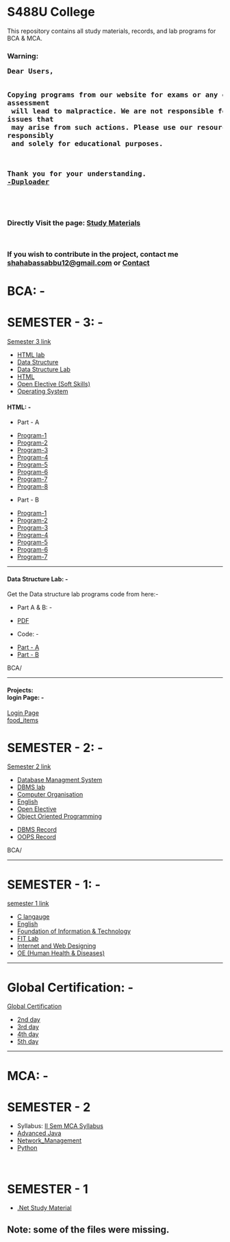 <h1>S488U College</h1>

<p>This repository contains all study materials, records, and lab programs for BCA & MCA.</p>

<h3>
Warning: 
<pre>
Dear Users,

 Copying programs from our website for exams or any other form of assessment<br> will lead to malpractice. We are not responsible for any issues that<br> may arise from such actions. Please use our resources responsibly<br> and solely for educational purposes.

Thank you for your understanding.
<span><a target="_blank" href="https://duploader.tech">-Duploader</a></span>
</pre>
<h3>
<br>
<p>Directly Visit the page: <a target="_blank" href="https://s488u.github.io/college/">Study Materials</a></p>
<br>
<p>If you wish to contribute in the project, contact me <a href="mailto:shahabassabbu12@gmail.com">shahabassabbu12@gmail.com</a> or <a target="_blank" href="https://duploader.tech/contact/">Contact</a></p>

<h1>BCA: -</h1>
<h1>SEMESTER - 3: -</h1>
<a href="https://github.com/S488U/college/tree/main/BCA/SEMESTER_3">Semester 3 link</a>
<ul>
    <li><a target="_blank"  href="https://github.com/S488U/college/tree/main/BCA/SEMESTER_3/HTML_LAB">HTML lab</a></li>
    <li><a target="_blank"  href="https://github.com/S488U/college/tree/main/BCA/SEMESTER_3/DATA_STRUCTURE">Data Structure</a></li>
    <li><a target="_blank"  href="https://github.com/S488U/college/tree/main/BCA/SEMESTER_3/DATA_STRUCTURE_LAB">Data Structure Lab</a></li>
    <li><a target="_blank"  href="https://github.com/S488U/college/tree/main/BCA/SEMESTER_3/HTML">HTML</a></li>
    <li><a target="_blank"  href="https://github.com/S488U/college/tree/main/BCA/SEMESTER_3/OPEN_ELECTIVE">Open Elective (Soft Skills)</a></li>
    <li><a  target="_blank" href="https://github.com/S488U/college/tree/main/BCA/SEMESTER_3/OPERATIVE_SYSTEM">Operating System</a></li>
</ul>

<h4>HTML: -</h4>
<ul>
    <li><p>Part - A</p></li>
    <li><a target="_blank"  href="https://s488u.github.io/college/BCA/SEMESTER_3/HTML_LAB/Part_A/Program-1/index.html">Program-1</a></li>
    <li><a target="_blank"  href="https://s488u.github.io/college/BCA/SEMESTER_3/HTML_LAB/Part_A/Program-2/frameset.html">Program-2</a></li>
    <li><a target="_blank"  href="https://s488u.github.io/college/BCA/SEMESTER_3/HTML_LAB/Part_A/Program-3/Admission_form.html">Program-3</a></li>
    <li><a  target="_blank" href="https://s488u.github.io/college/BCA/SEMESTER_3/HTML_LAB/Part_A/Program-4/index.html">Program-4</a></li>
    <li><a target="_blank"  href="https://s488u.github.io/college/BCA/SEMESTER_3/HTML_LAB/Part_A/Program-5/index.html">Program-5</a></li>
    <li><a target="_blank"  href="https://s488u.github.io/college/BCA/SEMESTER_3/HTML_LAB/Part_A/Program-6/index.html">Program-6</a></li>
    <li><a target="_blank"  href="https://s488u.github.io/college/BCA/SEMESTER_3/HTML_LAB/Part_A/Program-7/index.html">Program-7</a></li>
    <li><a target="_blank"  href="https://s488u.github.io/college/BCA/SEMESTER_3/HTML_LAB/Part_A/Program-8/index.html">Program-8</a></li>
</ul>
<ul>
    <li><p>Part - B</p></li>
    <li><a target="_blank"  href="https://s488u.github.io/college/BCA/SEMESTER_3/HTML_LAB/Part_B/Program-1/fibonacci.html">Program-1</a></li>
    <li><a target="_blank"  href="https://s488u.github.io/college/BCA/SEMESTER_3/HTML_LAB/Part_B/Program-2/square_of_the_number.html">Program-2</a></li>
    <li><a target="_blank"  href="https://s488u.github.io/college/BCA/SEMESTER_3/HTML_LAB/Part_B/Program-3/Reverse.html">Program-3</a></li>
    <li><a target="_blank"  href="https://s488u.github.io/college/BCA/SEMESTER_3/HTML_LAB/Part_B/Program-4/calculator.html">Program-4</a></li>
    <li><a target="_blank"  href="https://s488u.github.io/college/BCA/SEMESTER_3/HTML_LAB/Part_B/Program-5/Mouse_pointer.html">Program-5</a></li>
    <li><a target="_blank"  href="https://s488u.github.io/college/BCA/SEMESTER_3/HTML_LAB/Part_B/Program-6/Animate_box.html">Program-6</a></li>
    <li><a target="_blank"  href="https://s488u.github.io/college/BCA/SEMESTER_3/HTML_LAB/Part_B/Program-7/Hotel_menu.html">Program-7</a></li>
</ul>

<hr>
<h4>Data Structure Lab: -</h4>
<p>Get the Data structure lab programs code from here:-</p>
<ul>
    <li><p>Part A & B: -</p></li>
    <li><a target="_blank"  href="https://github.com/S488U/college/tree/main/BCA/SEMESTER_3/DATA_STRUCTURE_LAB/DS%20Progarms%20Part%20A%20%26%20B.pdf">PDF</a></li>
    <li><p>Code: -</p></li>
    <li><a target="_blank"  href="https://github.com/S488U/college/tree/main/BCA/SEMESTER_3/DATA_STRUCTURE_LAB/Part-A">Part - A</a></li>
    <li><a target="_blank"  href="https://github.com/S488U/college/tree/main/BCA/SEMESTER_3/DATA_STRUCTURE_LAB/Part-B">Part - B</a></li>
</ul>BCA/

<hr>
<h4>Projects: <br> login Page: -</h4>
<a target="_blank"  href="https://s488u.github.io/college/BCA/SEMESTER_3/login/index.html">Login Page</a>
<br>
<a  target="_blank" href="https://s488u.github.io/college/BCA/SEMESTER_3/HTML_LAB/food_items/food_items.html">food_items</a>
<br>

<h1>SEMESTER - 2: -</h1>
<a target="_blank"  href="https://github.com/S488U/college/tree/main/BCA/SEMESTER_2">Semester 2 link</a>

<ul>
    <li><a target="_blank"  href="https://github.com/S488U/college/tree/main/BCA/SEMESTER_2/DBMS/Study_Material">Database Managment System</a></li>
    <li><a target="_blank"  href="https://github.com/S488U/college/tree/main/BCA/SEMESTER_2/DBMS/Lab">DBMS lab</a></li>
    <li><a target="_blank"  href="https://github.com/S488U/college/tree/main/BCA/SEMESTER_2/CO">Computer Organisation</a></li>
    <li><a target="_blank"  href="https://github.com/S488U/college/tree/main/BCA/SEMESTER_2/ENGLISH">English</a></li>
    <li><a target="_blank"  href="https://github.com/S488U/college/tree/main/BCA/SEMESTER_2/OE">Open Elective</a></li>
    <li><a target="_blank"  href="https://github.com/S488U/college/tree/main/BCA/SEMESTER_2/OOPS/Study_Material">Object Oriented Programming</a></li>
</ul>
<ul>
    <li><a target="_blank"  href="https://github.com/S488U/college/tree/main/BCA/SEMESTER_2/DBMS/DBMS_Record.pdf">DBMS Record</a></li>
    <li><a target="_blank"  href="https://github.com/S488U/college/tree/main/BCA/SEMESTER_2/OOPS/OOPS_RECORD.pdf">OOPS Record</a></li>
</ul>
BCA/
<hr>

<h1>SEMESTER - 1: -</h1>
<a target="_blank"  href="https://github.com/S488U/college/tree/main/BCA/SEMESTER_1">semester 1 link</a>
<br>

<ul>
    <li><a target="_blank"  href="https://github.com/S488U/college/tree/main/BCA/SEMESTER_1/C">C langauge</a></li>
    <li><a target="_blank"  href="https://github.com/S488U/college/tree/main/BCA/SEMESTER_1/English">English</a></li>
    <li><a target="_blank"  href="https://github.com/S488U/college/tree/main/BCA/SEMESTER_1/FIT">Foundation of Information & Technology</a></li>
    <li><a target="_blank"  href="https://github.com/S488U/college/tree/main/BCA/SEMESTER_1/FIT_lab">FIT Lab</a></li>
    <li><a target="_blank"  href="https://github.com/S488U/college/tree/main/BCA/SEMESTER_1/IW">Internet and Web Designing</a></li>
    <li><a target="_blank"  href="https://github.com/S488U/college/tree/main/BCA/SEMESTER_1/OE_Human_Health_and_Diseases">OE (Human Health & Diseases)</a></li>
</ul>

<hr>

<h1>Global Certification: -</h1>
<a target="_blank"  href="https://github.com/S488U/college/tree/main/IBM">Global Certification</a>
<br>

<ul>
    <li><a target="_blank"  href="https://github.com/S488U/college/tree/main/IBM/SEMESTER_1/2nd_day">2nd day</a></li>
    <li><a target="_blank"  href="https://github.com/S488U/college/tree/main/IBM/SEMESTER_1/3rd_day">3rd day</a></li>
    <li><a target="_blank"  href="https://github.com/S488U/college/tree/main/IBM/SEMESTER_1/4th_day">4th day</a></li>
    <li><a target="_blank"  href="https://github.com/S488U/college/tree/main/IBM/SEMESTER_1/5th_day">5th day</a></li>
</ul>

<hr>

<h1>MCA: - </h1>

<h1>SEMESTER - 2</h1>
<ul>
    <li><span>Syllabus: </span><a target="_blank"  href="https://github.com/S488U/college/tree/main/MCA/SEMESTER_2/II_Sem_MCA_Syllabus.pdf">II Sem MCA Syllabus</a></li>
    <li><a target="_blank"  href="https://github.com/S488U/college/tree/main/MCA/SEMESTER_2/Advanced%20Java">Advanced Java</a></li>
    <li><a target="_blank"  href="https://github.com/S488U/college/tree/main/MCA/SEMESTER_2/Network_Management">Network_Management</a></li>
    <li><a target="_blank"  href="https://github.com/S488U/college/tree/main/MCA/SEMESTER_2/Python">Python</a></li>
</ul>

<br>

<h1>SEMESTER - 1</h1>
<ul>
    <li><a target="_blank"  href="https://github.com/S488U/college/tree/main/MCA/SEMESTER_1/Dot_Net">.Net Study Material</a></li>
</ul>

<h2>Note: some of the files were missing.</h2>
